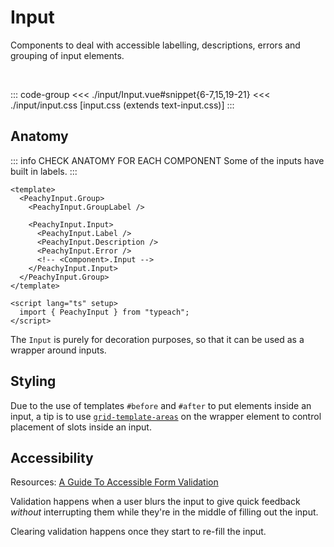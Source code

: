 # Input

Components to deal with accessible labelling, descriptions, errors and grouping of input elements.

<br/>

<script lang="ts" setup>
  import InputExample from './input/Input.vue'
  import './input/input.css'
</script>

<ClientOnly>
  <ComponentPreview>
      <InputExample />
  </ComponentPreview>
</ClientOnly>

::: code-group
<<< ./input/Input.vue#snippet{6-7,15,19-21}
<<< ./input/input.css [input.css (extends text-input.css)]
:::

## Anatomy

::: info CHECK ANATOMY FOR EACH COMPONENT
Some of the inputs have built in labels.
:::

```vue
<template>
  <PeachyInput.Group>
    <PeachyInput.GroupLabel />

    <PeachyInput.Input>
      <PeachyInput.Label />
      <PeachyInput.Description />
      <PeachyInput.Error />
      <!-- <Component>.Input -->
    </PeachyInput.Input>
  </PeachyInput.Group>
</template>

<script lang="ts" setup>
  import { PeachyInput } from "typeach";
</script>
```

The `Input` is purely for decoration purposes, so that it can be used as a wrapper around inputs.

## Styling

Due to the use of templates `#before` and `#after` to put elements inside an input, a tip is to use [`grid-template-areas`](https://developer.mozilla.org/en-US/docs/Web/CSS/grid-template-areas) on the wrapper element to control placement of slots inside an input.

## Accessibility

Resources: [A Guide To Accessible Form Validation](https://www.smashingmagazine.com/2023/02/guide-accessible-form-validation/)

Validation happens when a user blurs the input to give quick feedback _without_ interrupting them while they're in the middle of filling out the input.

Clearing validation happens once they start to re-fill the input.
